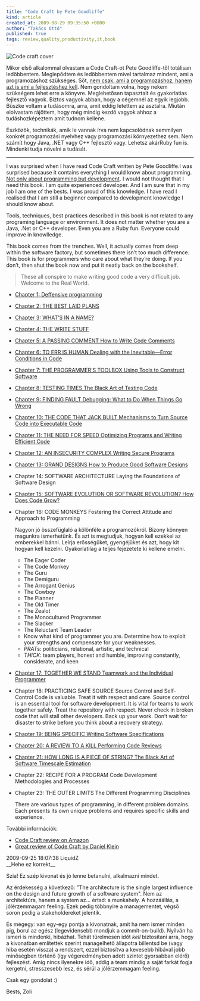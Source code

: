 ```yaml
---
title: "Code Craft by Pete Goodliffe"
kind: article
created_at: 2009-08-29 09:35:50 +0000
author: "Takács Ottó"
published: true
tags: review,quality,productivity,it,book
---
```


<img src="/sites/default/files/code-craft-cover.jpg" alt="Code craft cover" alt="Code Craft cover"/> 

Mikor első alkalommal olvastam a Code Craft-ot Pete Goodliffe-től totálisan ledöbbentem. Meglepődtem és ledöbbentem mivel tartalmaz mindent, ami a programozáshoz szükséges. Sőt, <a href="http://www.ericsink.com/No_Programmers.html">nem csak, ami a programozáshoz, hanem azt is ami a fejlesztéshez kell</a>. Nem gondoltam volna, hogy nekem szükségem lehet erre a könyvre. Meglehetősen tapasztalt és gyakorlatias fejlesztő vagyok. Biztos vagyok abban, hogy a cégemnél az egyik legjobb. Büszke voltam a tudásomra, arra, amit eddig letettem az asztalra. Miután elolvastam rájöttem, hogy még mindig kezdő vagyok ahhoz a tudáshozképeztem amit tudnom kellene.

Eszközök, technikák, amik le vannak írva nem kapcsolódnak semmilyen konkrét programozási nyelvhez vagy programozási környezethez sem. Nem számít hogy Java, .NET vagy C++ fejlesztő vagy. Lehetsz akárRuby fun is. Mindenki tudja növelni a tudását.

----------------------

I was surprised when I have read Code Craft written by Pete Goodliffe.I was surprised because it contains everything I would know about programming. <a href="http://www.ericsink.com/No_Programmers.html">Not only about programming but development</a>.  I would not thought that I need this book. I am quite experienced developer. And I am sure that in my job I am one of the bests. I was proud of this knowledge. I have read I realised that I am still a beginner compared to development knowledge I should know about.

Tools, techniques, best practices described in this book is not related to any programing language or environment. It does not matter whether you are a Java, .Net or C++ developer. Even you are a Ruby fun. Everyone could improve in knowlledge.

This book comes from the trenches. Well, it actually comes from deep within the software factory, but sometimes there isn&rsquo;t too much difference. This book is for programmers who care about what they&rsquo;re doing. If you don&rsquo;t, then shut the book now and put it neatly back on the bookshelf.


>These all conspire to make writing good code a very 
>difficult job. Welcome to the Real World.

- [Chapter 1: Deffensive programming](<%=item_by_id('chapter-1-deffensive-programming').path %>)
- [Chapter 2: THE BEST LAID PLANS](<%=item_by_id('chapter2-best-laid-plans').path %>)
- [Chapter 3: WHAT’S IN A NAME?](<%=item_by_id('chapter-3-whats-name').path %>)
- [Chapter 4: THE WRITE STUFF](<%=item_by_id('chapter-4-write-stuff').path %>)
- [Chapter 5: A PASSING COMMENT How to Write Code Comments](<%=item_by_id('chapter-5-passing-comment-how-write-code-comments').path %>)
- [Chapter 6: TO ERR IS HUMAN Dealing with the Inevitable&mdash;Error Conditions in Code](<%=item_by_id('chapter-6-err-human-dealing-inevitable-error-conditions-code').path %>)
- [Chapter 7: THE PROGRAMMER&rsquo;S TOOLBOX Using Tools to Construct Software](<%=item_by_id('chapter-7-programmers-toolbox-using-tools-construct-software').path %>)
- [Chapter 8: TESTING TIMES The Black Art of Testing Code](<%=item_by_id('chapter-8-testing-times-black-art-testing-code').path %>)
- [Chapter 9: FINDING FAULT Debugging: What to Do When Things Go Wrong](<%=item_by_id('chapter-9-finding-fault-debugging-what-do-when-things-go-wrong').path %>)
- [Chapter 10: THE CODE THAT JACK BUILT Mechanisms to Turn Source Code into Executable Code](<%=item_by_id('chapter-10-code-jack-built-mechanisms-turn-source-code-executable-code').path %>)
- [Chapter 11: THE NEED FOR SPEED Optimizing Programs and Writing Efficient Code](<%=item_by_id('chapter-11-need-speed-optimizing-programs-and-writing-efficient-code').path %>)
- [Chapter 12: AN INSECURITY COMPLEX Writing Secure Programs](<%=item_by_id('chapter-12-insecurity-complex-writing-secure-programs').path %>)
- [Chapter 13: GRAND DESIGNS How to Produce Good Software Designs](<%=item_by_id('chapter-13-grand-designs-how-produce-good-software-designs').path %>)
- Chapter 14: SOFTWARE ARCHITECTURE Laying the Foundations of Software Design
- [Chapter 15: SOFTWARE EVOLUTION OR SOFTWARE REVOLUTION? How Does Code Grow?](<%=item_by_id('chapter-15-software-evolution-or-software-revolution-how-does-code-grow').path %>)
- Chapter 16: CODE MONKEYS Fostering the Correct Attitude and Approach to Programming
	
	Nagyon jó összefüglaló a kölönféle a programozókról. Bizony könnyen magunkra ismerhetünk. És azt is megtudjuk, hogyan kell ezekkel az emberekkel bánni. Leírja erősségüket, gyengéjüket és azt, hogy kit hogyan kell kezelni. Gyakorlatilag a teljes fejezetete ki kellene emelni.&nbsp;<br />
    
	- The Eager Coder
    - The Code Monkey
    - The Guru
    - The Demiguru
    - The Arrogant Genius
    - The Cowboy
    - The Planner
    - The Old Timer
    - The Zealot
    - The Monocultured Programmer
    - The Slacker
    - The Reluctant Team Leader
    - Know what kind of programmer you are. Determine how to exploit your strengths and compensate for your weaknesses.
    - *PRAT*s: politicians, relational, artistic, and technical
    - *THICK*: team players, honest and humble, improving constantly, considerate, and keen

- [Chapter 17: TOGETHER WE STAND Teamwork and the Individual Programmer](<%=item_by_id('chapter-17-together-we-stand-teamwork-and-individual-programmer').path %>)
- Chapter 18: PRACTICING SAFE SOURCE Source Control and Self-Control
    Code is valuable. Treat it with respect and care.
    Source control is an essential tool for software development. It is vital for teams to work together safely.
    Treat the repository with respect. Never check in broken code that will stall other developers.
    Back up your work. Don&rsquo;t wait for disaster to strike before you think about a recovery strategy.
- [Chapter 19: BEING SPECIFIC Writing Software Specifications](<%=item_by_id('chapter-19-being-specific-writing-software-specifications').path %>)
- [Chapter 20: A REVIEW TO A KILL Performing Code Reviews](<%=item_by_id('chapter-20-review-kill-performing-code-reviews').path %>)
- [Chapter 21: HOW LONG IS A PIECE OF STRING? The Black Art of Software Timescale Estimation](<%=item_by_id('chapter-21-how-long-piece-string-black-art-software-timescale-estimation').path %>)
- Chapter 22: RECIPE FOR A PROGRAM Code Development Methodologies and Processes
- Chapter 23: THE OUTER LIMITS The Different Programming Disciplines

    There are various types of programming, in different problem domains. Each presents its own unique problems and requires specific skills and experience.


További információk:

- [Code Craft review on Amazon](http://www.amazon.com/Code-Craft-Practice-Writing-Excellent/product-reviews/1593271190/ref=cm_cr_pr_redirect?ie=UTF8&showViewpoints=0#customerReviews)
- [Great review of Code Craft by Daniel Klein](http://www.javalobby.org/articles/code-craft-daniel/)


<div class='old-comments'>
		<div class='one-old-comment'>
			<span class='comment-date'>2009-09-25 18:07:38</span>
			<span class='commenter-name'>LiquidZ</span>
			<div class='comment-body'  markdown="1">
__Hehe ez korrekt__

Szia! Ez szép kivonat és jó lenne betanulni, alkalmazni mindet.

Az érdekesség a következő:
"The architecture is the single largest influence on the design and future growth of a software system".
Nem az architektúra, hanem a system az... értsd: a munkahely. A hozzáállás, a jólérzemmagam feeling. Ezek pedig többnyire a managementet, végső soron pedig a stakeholdereket jelentik.

És mégegy: van egy-egy pontja a kivonatnak, amit ha nem ismer minden pig, borul az egész (legevidensebb mondjuk a commit-on-build). Nyilván ha ismeri is mindenki, hibázhat. Tehát türelmesen időt _kell_ biztosítani arra, hogy a kivonatban említettek szerint managelhető állapotra billentsd be (vagy hiba esetén vissza) a rendszert, ezzel biztosítva a kevesebb hibával jobb minőségben történő (így végeredményben adott szintet gyorsabban elérő) fejleszést. Amíg nincs ilyenekre idő, addig a team mindig a saját farkát fogja kergetni, stresszesebb lesz, és sérül a jólérzemmagam feeling.

Csak egy gondolat :)

Bests,
Zoli

</div>
</div>
</div>